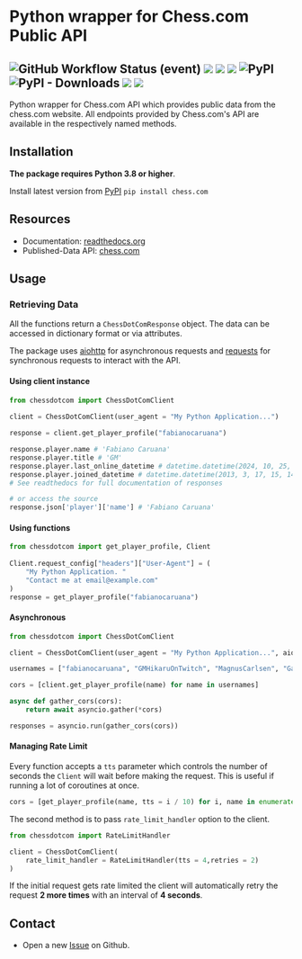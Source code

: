 # Python wrapper for Chess.com Public API
<img alt="GitHub Workflow Status (event)" src="https://img.shields.io/github/actions/workflow/status/sarartur/chess.com/build_and_publish.yml?event=push"> <img src="https://img.shields.io/readthedocs/chessdotcom"> <img src="https://img.shields.io/github/actions/workflow/status/sarartur/chess.com/smoke_tests.yml?branch=master&label=smoke%20tests"> <img src="https://img.shields.io/github/license/sarartur/chess.com">  <img alt="PyPI" src="https://img.shields.io/pypi/v/chess.com"> <img alt="PyPI - Downloads" src="https://img.shields.io/pypi/dm/chess.com?color=007EC6"> <img src="https://img.shields.io/github/forks/sarartur/chess.com"> <img src="https://img.shields.io/github/stars/sarartur/chess.com">
---
Python wrapper for Chess.com API which provides public data from the chess.com website. All endpoints provided by Chess.com's API are available in the respectively named methods. 
## Installation 
**The package requires Python 3.8 or higher**.

Install latest version from [PyPI](https://pypi.org/project/chess.com/) ```pip install chess.com``` 

## Resources
* Documentation: [readthedocs.org](https://chesscom.readthedocs.io/)
* Published-Data API: [chess.com](https://www.chess.com/news/view/published-data-api)

## Usage
### Retrieving Data
All the functions return a `ChessDotComResponse` object. The data can be accessed in dictionary format or via attributes.

The package uses [aiohttp](https://docs.aiohttp.org/en/stable/) for asynchronous requests and [requests](https://requests.readthedocs.io/en/latest/) for synchronous requests to interact with the API. 

#### Using client instance

``` python
from chessdotcom import ChessDotComClient
   
client = ChessDotComClient(user_agent = "My Python Application...")

response = client.get_player_profile("fabianocaruana")

response.player.name # 'Fabiano Caruana'
response.player.title # 'GM'
response.player.last_online_datetime # datetime.datetime(2024, 10, 25, 20, 8, 28)
response.player.joined_datetime # datetime.datetime(2013, 3, 17, 15, 14, 32)
# See readthedocs for full documentation of responses

# or access the source
response.json['player']['name'] # 'Fabiano Caruana'
```

#### Using functions

``` python
from chessdotcom import get_player_profile, Client
   
Client.request_config["headers"]["User-Agent"] = (
    "My Python Application. "
    "Contact me at email@example.com"
)
response = get_player_profile("fabianocaruana")
```

#### Asynchronous 
``` python 
from chessdotcom import ChessDotComClient

client = ChessDotComClient(user_agent = "My Python Application...", aio = True)

usernames = ["fabianocaruana", "GMHikaruOnTwitch", "MagnusCarlsen", "GarryKasparov"]

cors = [client.get_player_profile(name) for name in usernames]

async def gather_cors(cors):
    return await asyncio.gather(*cors)

responses = asyncio.run(gather_cors(cors))

```
#### Managing Rate Limit
Every function accepts a `tts` parameter which controls the number of seconds the `Client` will wait before making the request. This is useful if running a lot of coroutines at once.
 
 ``` python 
 cors = [get_player_profile(name, tts = i / 10) for i, name in enumerate(usernames)]
```
The second method is to pass ```rate_limit_handler``` option to the client.

``` python
from chessdotcom import RateLimitHandler

client = ChessDotComClient(
    rate_limit_handler = RateLimitHandler(tts = 4,retries = 2)
)
```
If the initial request gets rate limited the client will automatically retry the request **2 more times** with an interval of **4 seconds**.

## Contact
* Open a new [Issue](https://github.com/sarartur/chess.com/issues) on Github.